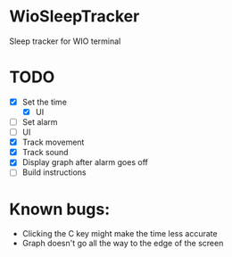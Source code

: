 # WioSleepTracker
Sleep tracker for WIO terminal

# TODO
- [x] Set the time
  - [x] UI
- [ ]  Set alarm
  - [ ] UI
- [x] Track movement
- [x] Track sound
- [x] Display graph after alarm goes off
- [ ] Build instructions
# Known bugs:
- Clicking the C key might make the time less accurate
- Graph doesn't go all the way to the edge of the screen
